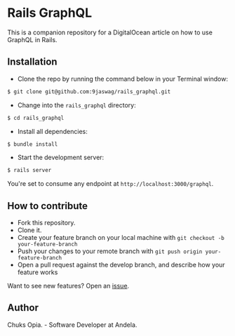 # Rails GraphQL
This is a companion repository for a DigitalOcean article on how to use GraphQL in Rails.

## Installation
- Clone the repo by running the command below in your Terminal window:
```sh
$ git clone git@github.com:9jaswag/rails_graphql.git
```
- Change into the `rails_graphql` directory:
```sh
$ cd rails_graphql
``` 
- Install all dependencies:
```sh
$ bundle install
```
- Start the development server:
```sh
$ rails server
```
You're set to consume any endpoint at `http://localhost:3000/graphql`.

## How to contribute
- Fork this repository.
- Clone it.
- Create your feature branch on your local machine with `git checkout -b your-feature-branch`
- Push your changes to your remote branch with `git push origin your-feature-branch`
- Open a pull request against the develop branch, and describe how your feature works

Want to see new features? Open an [issue](https://github.com/9jaswag/rails_graphql/issues).

## Author
Chuks Opia. - Software Developer at Andela.